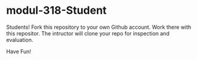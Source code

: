 # modul-318-Student

Students!
Fork this repository to your own Github account. Work there with this repositor. The intructor will clone your repo for inspection and evaluation.

Have Fun!
